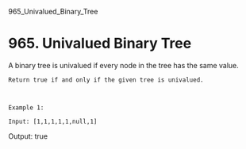 965_Univalued_Binary_Tree
# 965. Univalued Binary Tree

A binary tree is univalued if every node in the tree has the same value.

    Return true if and only if the given tree is univalued.

     

    Example 1:
    
    Input: [1,1,1,1,1,null,1]
Output: true